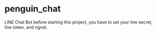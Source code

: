 # penguin_chat
LINE Chat Bot
before starting this project, you have to set your line secret, line token, and ngrok.
